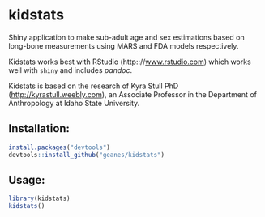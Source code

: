kidstats
========

Shiny application to make sub-adult age and sex estimations based on long-bone measurements using MARS and FDA models respectively.

Kidstats works best with RStudio (http:://www.rstudio.com) which works well with `shiny` and includes *pandoc*.

Kidstats is based on the research of Kyra Stull PhD (http://kyrastull.weebly.com), an Associate Professor in the Department of Anthropology at Idaho State University.

Installation:
-------------

```r
install.packages("devtools")
devtools::install_github("geanes/kidstats")
```
Usage:
------

```r
library(kidstats)
kidstats()
```
